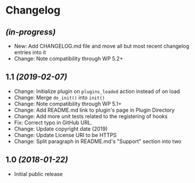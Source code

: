 # Changelog

## _(in-progress)_
* New: Add CHANGELOG.md file and move all but most recent changelog entries into it
* Change: Note compatibility through WP 5.2+

## 1.1 _(2019-02-07)_
* Change: Initialize plugin on `plugins_loaded` action instead of on load
* Change: Merge `do_init()` into `init()`
* Change: Note compatibility through WP 5.1+
* Change: Add README.md link to plugin's page in Plugin Directory
* Change: Add more unit tests related to the registering of hooks
* Fix: Correct typo in GitHub URL.
* Change: Update copyright date (2019)
* Change: Update License URI to be HTTPS
* Change: Split paragraph in README.md's "Support" section into two

## 1.0 _(2018-01-22)_
* Initial public release
